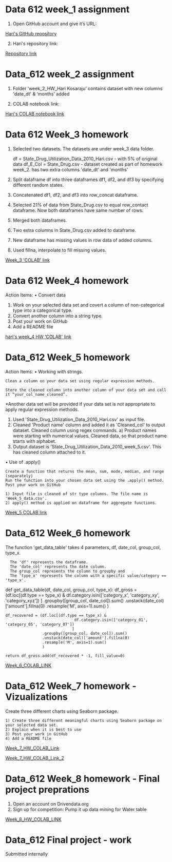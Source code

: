 # Data 612 week_1 assignment

1.	Open GitHub account and give it’s URL:

[Hari's GitHub repository](https://github.com/harikosaraju9)

2. Hari's repository link:

[Repository link](https://github.com/harikosaraju9/Data_612_assignments)

# Data_612 week_2 assignment

1. Folder ‘week_2_HW_Hari Kosaraju’ contains dataset with new columns 'date_dt' & ‘months’ added

2. COLAB notebook link:

[Hari's COLAB notebook link](https://colab.research.google.com/drive/1RYu_6Ecaxa4bcLCo-kVMaTbuQgRRoVmV?usp=sharing) 

# Data 612 Week_3 homework

1. Selected two datasets. The datasets are under week_3 data folder.

   df = State_Drug_Utilization_Data_2010_Hari.csv - with 5% of original data
   df_E_Col = State_Drug.csv - dataset created as part of homework week_2. has two extra columns 'date_dt' and 'months'
   
2. Split dataframe df into three dataframes df1, df2, and df3 by specifying different random states.

3. Concatenated df1, df2, and df3 into row_concat dataframe.

4. Selected 21% of  data from State_Drug.csv to equal row_contact dataframe. Now both dataframes have same number of rows.

5. Merged both dataframes.

6. Two extra columns in State_Drug.csv added to dataframe. 

7. New dataframe has missing values in row data of added columns.

8. Used fillna, interpolate to fill missing values.

[Week_3 'COLAB' link](https://colab.research.google.com/drive/1LY5DOZD0z_DEkekfYWMuDsrPndBueWvH?usp=sharing)

# Data 612 Week_4 homework

Action Items:
  • Convert data

1. Work on your selected data set and covert a column of non-categorical type into a categorical type.
2. Convert another column into a string type.
3. Post your work on GitHub
4. Add a README file

[hari's week_4 HW 'COLAB' link](https://colab.research.google.com/drive/1TCLz-PHllgawWuL4bZ5V7dERQyrt0pLP?usp=sharing) 

# Data_612 Week_5 homework

Action Items:
• Working with strings.

    Clean a column on your data set using regular expression methods.

    Store the cleaned column into another column of your data set and call it “your_col_name_cleaned”.

*Another data set will be provided if your data set is not appropriate to apply regular expression methods.

1) Used 'State_Drug_Utilization_Data_2010_Hari.csv' as input file. 
2) Cleaned 'Product name' column and added it as 'Cleaned_col' to output dataset. Cleaned column using regex commands.
   a) Product names were starting with numerical values. Cleaned data, so that product name starts with alphabet.
3) Output dataset is 'State_Drug_Utilization_Data_2010_week_5.csv'. This has cleaned column attached to it.

• Use of .apply()

    Create a function that returns the mean, sum, mode, median, and range (separately)
    Run the function into your chosen data set using the .apply() method.
    Post your work on GitHub
    
    1) Input file is cleaned of str type columns. The file name is 'Week_5_data.csv'.
    2) apply() method is applied on dataframe for aggregate functions.
    
[Week_5 COLAB link](https://colab.research.google.com/drive/1YoiEC-yp7mQSnPy62RQqaZfhcHJZMGoq?usp=sharing)


# Data_612 Week_6 homework

The function 'get_data_table' takes 4 parameters, df, date_col, group_col, type_x.

      The 'df' represents the dataframe.
      The 'date_col' represents the date column.
      The group_col represents the column to groupby and
      The 'type_x' represents the column with a specific value/category == 'type_x'.


def get_data_table(df, date_col, group_col, type_x):
    df_gross = (df.loc[(df.type == type_x) &
                                      df.category.isin(['category_x', 'category_xy', 'category_xyz'])
                                     ]
                         .groupby([group_col, date_col]).sum()
                         .unstack(date_col)['amount'].fillna(0)
                         .resample('M', axis=1).sum()
                        )

    df_recovered = (df.loc[(df.type == type_x) &
                                  df.category.isin(['category_01', 'category_05', 'category_07'])
                                 ]
                    .groupby([group_col, date_col]).sum()
                    .unstack(date_col)['amount'].fillna(0)
                    .resample('M', axis=1).sum()
                    )

    return df_gross.add(df_recovered * -1, fill_value=0)
    
  [Week_6_COLAB_LINK](https://colab.research.google.com/drive/13KaMLAdtAlDoSGR7ntYSLsrN7aUImrx7?usp=sharing)
  
  
  # Data_612 Week_7 homework - Vizualizations
  
  Create three different charts using Seaborn package.

    1) Create three different meaningful charts using Seaborn package on your selected data set.
    2) Explain when it is best to use
    3) Post your work in GitHub
    4) Add a README file
    
   [Week_7_HW_COLAB_Link](https://colab.research.google.com/drive/1GyFDeCH3ImN1RVu5NwC7iG2WiF-nY4Y4?usp=sharing)
   
   [Week_7_HW_COLAB_Link_2](https://colab.research.google.com/drive/1MQMWLqIpqz6Gx7TXSr5q6y730ac7dCsQ?usp=sharing)
   
  
   # Data_612 Week_8 homework - Final project preprations
   
   1) Open an account on Drivendata.org
   2) Sign up for competition: Pump it up data mining for Water table
   
   [Week_8_HW_COLAB_LINK](https://colab.research.google.com/drive/1PkDE8UpJsiJ9vQebsjlbIsJ7yIpnBT7l?usp=sharing)
   
   # Data_612 Final project - work
    
   Submitted internally
    
   
  
  

